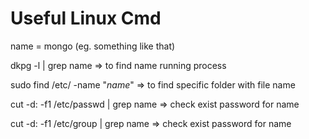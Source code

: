 # Useful Linux Cmd

name = mongo (eg. something like that)

dkpg -l | grep name => to find name running process
  
sudo find /etc/ -name "*name*" => to find specific folder with file name
  
cut -d: -f1 /etc/passwd | grep name => check exist password for name
  
cut -d: -f1 /etc/group | grep name => check exist password for name

